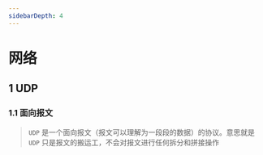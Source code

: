 ```yaml
---
sidebarDepth: 4
---
```


# 网络

## 1 UDP

### 1.1 面向报文

> `UDP` 是一个面向报文（报文可以理解为一段段的数据）的协议。意思就是 `UDP` 只是报文的搬运工，不会对报文进行任何拆分和拼接操作
